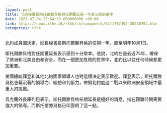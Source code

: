 ```yaml
---
layout: post
title: 北約秘書長斯托爾滕貝格對任期獲延長一年表示感到榮幸
date: 2023-07-04 23:54:13.000000000 +08:00
link: https://news.rthk.hk/rthk/ch/component/k2/1707492-20230704.htm
categories: rthk
---
```


北約成員國決定，延長秘書長斯托爾滕貝格的任期一年，直至明年10月1日。

斯托爾滕貝格對任期獲延長表示感到十分榮幸。他說，北約在過去近75年，確保了歐洲和北美自由和安全，而在一個更加危險的世界中，北約比以往任何時候都更加重要。

美國總統拜登和其他北約國家領導人也對這個決定表示歡迎。拜登表示，斯托爾滕貝格憑藉沉著的領導力、經驗和判斷力，帶領北約度過二戰以來歐洲安全領域中最重大的挑戰。

烏克蘭外長庫列巴表示，斯托爾滕貝格任期延長是極好的消息，指在艱難時期需要強大的領導。而斯托爾滕貝格已印證明了這一點。
